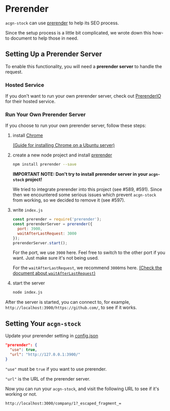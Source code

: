# Prerender

`acgn-stock` can use [prerender](https://github.com/prerender/prerender-node) to help its SEO process.

Since the setup process is a little bit complicated, we wrote down this how-to document to help those in need.

## Setting Up a Prerender Server

To enable this functionality, you will need a **prerender server** to handle the request.

### Hosted Service

If you don't want to run your own prerender server, check out [PrerenderIO](https://prerender.io/) for their hosted service.

### Run Your Own Prerender Server 

If you choose to run your own prerender server, follow these steps:

1. install [Chrome](https://www.google.com/chrome/)

   [(Guide for installing Chrome on a Ubuntu server)](https://askubuntu.com/a/79284)

2. create a new node project and install [prerender](https://github.com/prerender/prerender)

   ```sh
   npm install prerender --save
   ```
   
   **IMPORTANT NOTE: Don't try to install prerender server in your `acgn-stock` project!**
   
   We tried to integrate prerender into this project (see #589, #591). Since then we encountered some serious issues which prevent `acgn-stock` from working, so we decided to remove it (see #597). 

3. write `index.js`
   ```js
   const prerender = require('prerender');
   const prerenderServer = prerender({
     port: 3900,
     waitAfterLastRequest: 3000
   });
   prerenderServer.start();
   ```

   For the port, we use `3900` here. Feel free to switch to the other port if you want. Just make sure it's not being used.

   For the `waitAfterLastRequest`, we recommend `3000`ms here. [(Check the document about `waitAfterLastRequest`)](https://github.com/prerender/prerender#waitafterlastrequest)

4. start the server

   ```sh
   node index.js
   ```
   
After the server is started, you can connect to, for example, `http://localhost:3900/https://github.com/`, to see if it works.


## Setting Your `acgn-stock`

Update your prerender setting in [config.json](../config.json)

```json
"prerender": {
  "use": true,
  "url": "http://127.0.0.1:3900/"
}
```

`"use"` must be `true` if you want to use prerender.

`"url"` is the URL of the prerender server.

Now you can run your `acgn-stock`, and visit the following URL to see if it's working or not.

```
http://localhost:3000/company/1?_escaped_fragment_=
```
